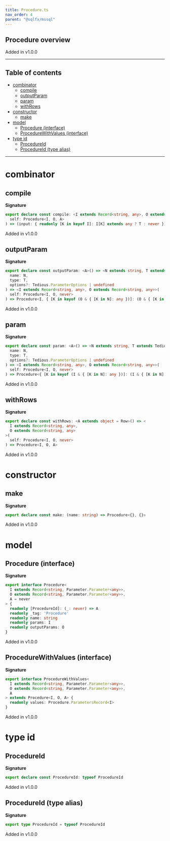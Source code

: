 ```yaml
---
title: Procedure.ts
nav_order: 4
parent: "@sqlfx/mssql"
---
```


## Procedure overview

Added in v1.0.0

---

<h2 class="text-delta">Table of contents</h2>

- [combinator](#combinator)
  - [compile](#compile)
  - [outputParam](#outputparam)
  - [param](#param)
  - [withRows](#withrows)
- [constructor](#constructor)
  - [make](#make)
- [model](#model)
  - [Procedure (interface)](#procedure-interface)
  - [ProcedureWithValues (interface)](#procedurewithvalues-interface)
- [type id](#type-id)
  - [ProcedureId](#procedureid)
  - [ProcedureId (type alias)](#procedureid-type-alias)

---

# combinator

## compile

**Signature**

```ts
export declare const compile: <I extends Record<string, any>, O extends Record<string, any>, A>(
  self: Procedure<I, O, A>
) => (input: { readonly [K in keyof I]: I[K] extends any ? T : never }) => ProcedureWithValues<I, O, A>
```

Added in v1.0.0

## outputParam

**Signature**

```ts
export declare const outputParam: <A>() => <N extends string, T extends Tedious.TediousType>(
  name: N,
  type: T,
  options?: Tedious.ParameterOptions | undefined
) => <I extends Record<string, any>, O extends Record<string, any>>(
  self: Procedure<I, O, never>
) => Procedure<I, { [K in keyof (O & { [K in N]: any })]: (O & { [K in N]: any })[K] }, never>
```

Added in v1.0.0

## param

**Signature**

```ts
export declare const param: <A>() => <N extends string, T extends Tedious.TediousType>(
  name: N,
  type: T,
  options?: Tedious.ParameterOptions | undefined
) => <I extends Record<string, any>, O extends Record<string, any>>(
  self: Procedure<I, O, never>
) => Procedure<{ [K in keyof (I & { [K in N]: any })]: (I & { [K in N]: any })[K] }, O, never>
```

Added in v1.0.0

## withRows

**Signature**

```ts
export declare const withRows: <A extends object = Row>() => <
  I extends Record<string, any>,
  O extends Record<string, any>
>(
  self: Procedure<I, O, never>
) => Procedure<I, O, A>
```

Added in v1.0.0

# constructor

## make

**Signature**

```ts
export declare const make: (name: string) => Procedure<{}, {}>
```

Added in v1.0.0

# model

## Procedure (interface)

**Signature**

```ts
export interface Procedure<
  I extends Record<string, Parameter.Parameter<any>>,
  O extends Record<string, Parameter.Parameter<any>>,
  A = never
> {
  readonly [ProcedureId]: (_: never) => A
  readonly _tag: 'Procedure'
  readonly name: string
  readonly params: I
  readonly outputParams: O
}
```

Added in v1.0.0

## ProcedureWithValues (interface)

**Signature**

```ts
export interface ProcedureWithValues<
  I extends Record<string, Parameter.Parameter<any>>,
  O extends Record<string, Parameter.Parameter<any>>,
  A
> extends Procedure<I, O, A> {
  readonly values: Procedure.ParametersRecord<I>
}
```

Added in v1.0.0

# type id

## ProcedureId

**Signature**

```ts
export declare const ProcedureId: typeof ProcedureId
```

Added in v1.0.0

## ProcedureId (type alias)

**Signature**

```ts
export type ProcedureId = typeof ProcedureId
```

Added in v1.0.0

